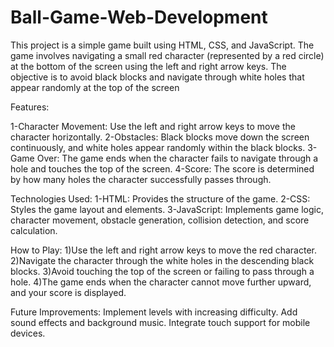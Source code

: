 # Ball-Game-Web-Development
This project is a simple game built using HTML, CSS, and JavaScript. The game involves navigating a small red character (represented by a red circle) at the bottom of the screen using the left and right arrow keys. The objective is to avoid black blocks and navigate through white holes that appear randomly at the top of the screen


Features:

1-Character Movement: Use the left and right arrow keys to move the character horizontally.
2-Obstacles: Black blocks move down the screen continuously, and white holes appear randomly within the black blocks.
3-Game Over: The game ends when the character fails to navigate through a hole and touches the top of the screen.
4-Score: The score is determined by how many holes the character successfully passes through.

Technologies Used:
1-HTML: Provides the structure of the game.
2-CSS: Styles the game layout and elements.
3-JavaScript: Implements game logic, character movement, obstacle generation, collision detection, and score calculation.


How to Play:
1)Use the left and right arrow keys to move the red character.
2)Navigate the character through the white holes in the descending black blocks.
3)Avoid touching the top of the screen or failing to pass through a hole.
4)The game ends when the character cannot move further upward, and your score is displayed.

Future Improvements:
Implement levels with increasing difficulty.
Add sound effects and background music.
Integrate touch support for mobile devices.
